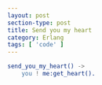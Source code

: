 ```yaml
---
layout: post
section-type: post
title: Send you my heart
category: Erlang
tags: [ 'code' ]
---
```


```erlang
send_you_my_heart() ->
    you ! me:get_heart().
```
